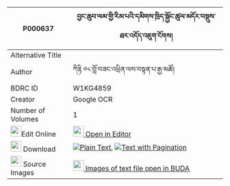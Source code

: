 |P000637|བྱང་ཆུབ་ལམ་གྱི་རིམ་པའི་དམིགས་ཁྲིད་སྐྱོང་ཚུལ་མདོར་བསྡུས་ཐར་འདོད་འཇུག་ངོགས། 
| --- | --- 
|Alternative Title |
|Author| ཀིརྟི ༠༨་བློ་བཟང་འཕྲིན་ལས་བསྟན་པ་རྒྱ་མཚོ།
|BDRC ID | W1KG4859
|Creator | Google OCR
|Number of Volumes| 1
|<img width="25" src="https://img.icons8.com/color/25/000000/edit-property.png">Edit Online| [<img width="25" src="https://avatars.githubusercontent.com/u/45091458?s=200&v=4"> Open in Editor](http://editor.openpecha.org/P000637)
|<img width="25" src="https://img.icons8.com/fluent/48/000000/download-2.png"/>  Download | [![](https://img.icons8.com/color/20/000000/txt.png)Plain Text](https://github.com/Openpecha/P000637/releases/download/v1/changchub_lam_gyi_rimpa_i_mik__plain_P000637.zip), [![](https://img.icons8.com/color/20/000000/txt.png)Text with Pagination](https://github.com/Openpecha/P000637/releases/download/v1/changchub_lam_gyi_rimpa_i_mik__pages_P000637.zip)
|<img width="25" src="https://img.icons8.com/plasticine/100/000000/pictures-folder.png"/>  Source Images | [<img width="25" src="https://library.bdrc.io/icons/BUDA-small.svg"> Images of text file open in BUDA](https://library.bdrc.io/show/bdr:W1KG4859)